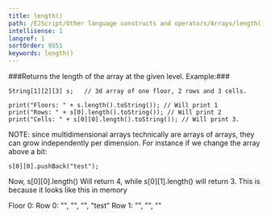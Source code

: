 ```yaml
---
title: length()
path: /EJScript/Other language constructs and operators/Arrays/length()
intellisense: 1
langref: 1
sortOrder: 9551
keywords: length()
---
```




###Returns the length of the array at the given level. Example:###


    String[1][2][3] s;   // 3d array of one floor, 2 rows and 3 cells.
    
    print("Floors: " + s.length().toString()); // Will print 1
    print("Rows: " + s[0].length().toString()); // Will print 2
    print("Cells: " + s[0][0].length().toString()); // Will print 3.
    

NOTE: since multidimensional arrays technically are arrays of arrays, they can grow independently per dimension. For instance if we change the array above a bit:


    s[0][0].pushBack("test");
    

Now, s[0][0].length() Will return 4, while s[0][1].length() will return 3. This is because it looks like this in memory

Floor 0:
  Row 0: "", "", "", "test"
  Row 1: "", "", ""


